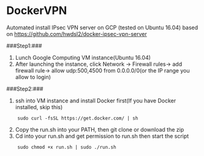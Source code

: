 # DockerVPN
Automated install IPsec VPN server on GCP (tested on Ubuntu 16.04)  based on https://github.com/hwdsl2/docker-ipsec-vpn-server

###Step1:###
1. Lunch Google Computing VM instance(Ubuntu 16.04) 
2. After launching the instance, click Network -> Firewall rules-> add firewall rule-> allow udp:500,4500	from 0.0.0.0/0(or the IP range you allow to login)

###Step2:###
1. ssh into VM instance and install Docker first(If you have Docker installed, skip this)
```
	sudo curl -fsSL https://get.docker.com/ | sh
```
2. Copy the run.sh into your PATH, then git clone or download the zip
3. Cd into your run.sh and get permission to run.sh then start the script
```
	sudo chmod +x run.sh | sudo ./run.sh
```
